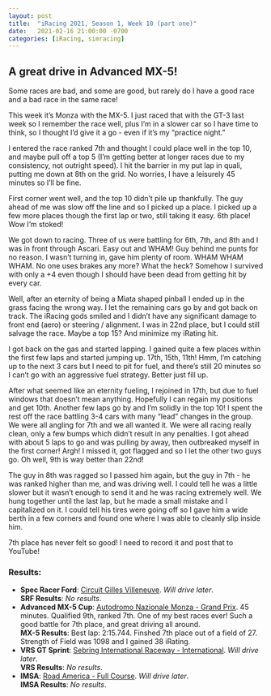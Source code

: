 ```yaml
---
layout: post
title:  "iRacing 2021, Season 1, Week 10 (part one)"
date:   2021-02-16 21:00:00 -0700
categories: [iRacing, simracing]
---
```

## A great drive in Advanced MX-5!

Some races are bad, and some are good, but rarely do I have a good race and a bad race in the same race!
 
This week it’s Monza with the MX-5. I just raced that with the GT-3 last week so I remember the race well, plus I’m in a slower car so I have time to think, so I thought I’d give it a go - even if it’s my “practice night.”
 
I entered the race ranked 7th and thought I could place well in the top 10, and maybe pull off a top 5 (I’m getting better at longer races due to my consistency, not outright speed). I hit the barrier in my put lap in quali, putting me down at 8th on the grid. No worries, I have a leisurely 45 minutes so I’ll be fine.
 
First corner went well, and the top 10 didn’t pile up thankfully. The guy ahead of me was slow off the line and so I picked up a place. I picked up a few more places though the first lap or two, still taking it easy. 6th place! Wow I’m stoked! 

We got down to racing. Three of us were battling for 6th, 7th, and 8th and I was in front through Ascari. Easy out and WHAM! Guy behind me punts for no reason. I wasn’t turning in, gave him plenty of room. WHAM WHAM WHAM. No one uses brakes any more? What the heck? Somehow I survived with only a +4 even though I should have been dead from getting hit by every car. 
 
Well, after an eternity of being a Miata shaped pinball I ended up in the grass facing the wrong way. I let the remaining cars go by and got back on track. The iRacing gods smiled and I didn’t have any significant damage to front end (aero) or steering / alignment. I was in 22nd place, but I could still salvage the race. Maybe a top 15? And minimize my iRating hit.
 
I got back on the gas and started lapping. I gained quite a few places within the first few laps and started jumping up. 17th, 15th, 11th! Hmm, I’m catching up to the next 3 cars but I need to pit for fuel, and there’s still 20 minutes so I can’t go with an aggressive fuel strategy. Better just fill up.
 
After what seemed like an eternity fueling, I rejoined in 17th, but due to fuel windows that doesn’t mean anything. Hopefully I can regain my positions and get 10th. Another few laps go by and I’m solidly in the top 10! I spent the rest off the race battling 3-4 cars with many “lead” changes in the group. We were all angling for 7th and we all wanted it. We were all racing really clean, only a few bumps which didn’t result in any penalties. I got ahead with about 5 laps to go and was pulling by away, then outbreaked myself in the first corner! Argh! I missed it, got flagged and so I let the other two guys go. Oh well, 9th is way better than 22nd! 
 
The guy in 8th was ragged so I passed him again, but the guy in 7th - he was ranked higher than me, and was driving well. I could tell he was a little slower but it wasn’t enough to send it and he was racing extremely well. We hung together until the last lap, but he made a small mistake and I capitalized on it. I could tell his tires were going off so I gave him a wide berth in a few corners and found one where I was able to cleanly slip inside him.
 
7th place has never felt so good! I need to record it and post that to YouTube!

### Results:
* **Spec Racer Ford**: [Circuit Gilles Villeneuve](). _Will drive later_.  
**SRF Results**: _No results_.  
* **Advanced MX-5 Cup**: [Autodromo Nazionale Monza - Grand Prix](https://members.iracing.com/membersite/member/EventResult.do?&subsessionid=37464054). 45 minutes. Qualified 9th, ranked 7th. One of my best races ever! Such a good battle for 7th place, and great driving all around.  
**MX-5 Results**: Best lap: 2:15.744. Finshed 7th place out of a field of 27. Strength of Field was 1098 and I gained 38 iRating.
* **VRS GT Sprint**: [Sebring International Raceway - International](). _Will drive later_.  
**VRS Results**: _No results_.
* **IMSA**: [Road America - Full Course](). _Will drive later_.  
**IMSA Results**: _No results_.
